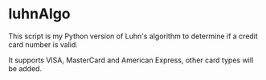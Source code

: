 # luhnAlgo

This script is my Python version of Luhn's algorithm to determine if a credit card number is valid.

It supports VISA, MasterCard and American Express, other card types will be added.
